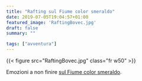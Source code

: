 ```yaml
---
title: "Rafting sul Fiume color smeraldo"
date: 2019-07-05T19:04:57+01:00
featured_image: 'RaftingBovec.jpg'
draft: false
summary: ""

tags: ["avventura"]
---
```



{{< figure src="RaftingBovec.jpg" class="fr w50" >}}

Emozioni a non finire [sul Fiume color smeraldo](https://photos.app.goo.gl/5ZAAKbXfxZAYymdy7).
